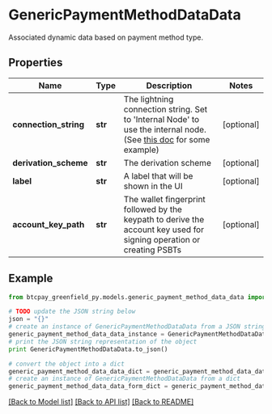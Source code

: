 # GenericPaymentMethodDataData

Associated dynamic data based on payment method type.

## Properties
Name | Type | Description | Notes
------------ | ------------- | ------------- | -------------
**connection_string** | **str** | The lightning connection string. Set to &#39;Internal Node&#39; to use the internal node. (See [this doc](https://github.com/btcpayserver/BTCPayServer.Lightning/blob/master/README.md#examples) for some example) | [optional] 
**derivation_scheme** | **str** | The derivation scheme | [optional] 
**label** | **str** | A label that will be shown in the UI | [optional] 
**account_key_path** | **str** | The wallet fingerprint followed by the keypath to derive the account key used for signing operation or creating PSBTs | [optional] 

## Example

```python
from btcpay_greenfield_py.models.generic_payment_method_data_data import GenericPaymentMethodDataData

# TODO update the JSON string below
json = "{}"
# create an instance of GenericPaymentMethodDataData from a JSON string
generic_payment_method_data_data_instance = GenericPaymentMethodDataData.from_json(json)
# print the JSON string representation of the object
print GenericPaymentMethodDataData.to_json()

# convert the object into a dict
generic_payment_method_data_data_dict = generic_payment_method_data_data_instance.to_dict()
# create an instance of GenericPaymentMethodDataData from a dict
generic_payment_method_data_data_form_dict = generic_payment_method_data_data.from_dict(generic_payment_method_data_data_dict)
```
[[Back to Model list]](../README.md#documentation-for-models) [[Back to API list]](../README.md#documentation-for-api-endpoints) [[Back to README]](../README.md)


